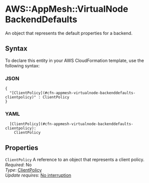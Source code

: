 # AWS::AppMesh::VirtualNode BackendDefaults<a name="aws-properties-appmesh-virtualnode-backenddefaults"></a>

An object that represents the default properties for a backend\.

## Syntax<a name="aws-properties-appmesh-virtualnode-backenddefaults-syntax"></a>

To declare this entity in your AWS CloudFormation template, use the following syntax:

### JSON<a name="aws-properties-appmesh-virtualnode-backenddefaults-syntax.json"></a>

```
{
  "[ClientPolicy](#cfn-appmesh-virtualnode-backenddefaults-clientpolicy)" : ClientPolicy
}
```

### YAML<a name="aws-properties-appmesh-virtualnode-backenddefaults-syntax.yaml"></a>

```
  [ClientPolicy](#cfn-appmesh-virtualnode-backenddefaults-clientpolicy):
    ClientPolicy
```

## Properties<a name="aws-properties-appmesh-virtualnode-backenddefaults-properties"></a>

`ClientPolicy` <a name="cfn-appmesh-virtualnode-backenddefaults-clientpolicy"></a>
A reference to an object that represents a client policy\.  
_Required_: No  
_Type_: [ClientPolicy](aws-properties-appmesh-virtualnode-clientpolicy.md)  
_Update requires_: [No interruption](https://docs.aws.amazon.com/AWSCloudFormation/latest/UserGuide/using-cfn-updating-stacks-update-behaviors.html#update-no-interrupt)
